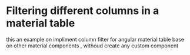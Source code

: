 # Filtering different columns in a material table

this an example on impliment column filter for angular material table base on other material components , withoud create any custom component
